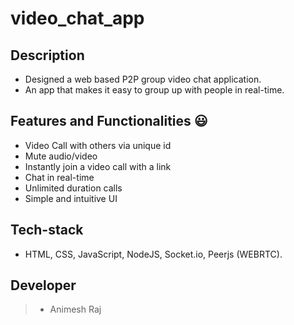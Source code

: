 # video_chat_app
## Description
* Designed a web based P2P group video chat application.
* An app that makes it easy to group up with people in real-time.
## Features and Functionalities 😃
- Video Call with others via unique id
- Mute audio/video
- Instantly join a video call with a link
- Chat in real-time
- Unlimited duration calls
- Simple and intuitive UI
## Tech-stack
* HTML, CSS, JavaScript, NodeJS, Socket.io, Peerjs (WEBRTC).
## Developer
> * Animesh Raj
